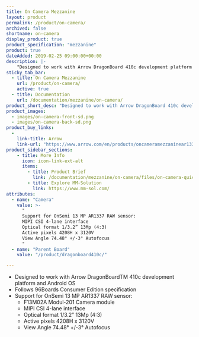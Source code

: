 ```yaml
---
title: On Camera Mezzanine
layout: product
permalink: /product/on-camera/
archived: false
shortname: on-camera
display_product: true
product_specification: "mezzanine"
product: true
dateAdded: 2019-02-25 09:00:00+00:00
description: |-
    "Designed to work with Arrow DragonBoard 410c development platform and Android OS  and follows 96Boards Consumer Edition specification. Support includes the following OnSemi 13 MP AR1337 RAW sensor: F13M02A Modul-201 Camera module, MIPI CSI 4-lane interface, Optical format 1/3.2” 13Mp (4:3), Active pixels 4208H x 3120V, View Angle 74.48° +/-3° Autofocus."
sticky_tab_bar:
  - title: On Camera Mezzanine
    url: /product/on-camera/
    active: true
  - title: Documentation
    url: /documentation/mezzanine/on-camera/
product_short_desc: "Designed to work with Arrow DragonBoard 410c development platform and Android OS  and follows 96Boards Consumer Edition specification. Support includes the following OnSemi 13 MP AR1337 RAW sensor: F13M02A Modul-201 Camera module, MIPI CSI 4-lane interface, Optical format 1/3.2” 13Mp (4:3), Active pixels 4208H x 3120V, View Angle 74.48° +/-3° Autofocus."
product_images:
  - images/on-camera-front-sd.png
  - images/on-camera-back-sd.png
product_buy_links:
  -
    link-title: Arrow
    link-url: "https://www.arrow.com/en/products/oncameramezzaninear1337/arrow-development-tools"
product_sidebar_sections:
    - title: More Info
      icon: icon-link-ext-alt
      items:
        - title: Product Brief
          link: /documentation/mezzanine/on-camera/files/on-camera-quick-start.pdf
        - title: Explore MM-Solution
          link: https://www.mm-sol.com/
attributes:
  - name: "Camera"
    value: >-
      "
      Support for OnSemi 13 MP AR1337 RAW sensor:
      MIPI CSI 4-lane interface
      Optical format 1/3.2” 13Mp (4:3)
      Active pixels 4208H x 3120V
      View Angle 74.48° +/-3° Autofocus
      "
  - name: "Parent Board"
    value: "/product/dragonboard410c/"

---
```


- Designed to work with Arrow DragonBoardTM 410c development platform and Android OS
- Follows 96Boards Consumer Edition specification
- Support for OnSemi 13 MP AR1337 RAW sensor:
   - F13M02A Modul-201 Camera module
   - MIPI CSI 4-lane interface
   - Optical format 1/3.2” 13Mp (4:3)
   - Active pixels 4208H x 3120V
   - View Angle 74.48° +/-3° Autofocus
